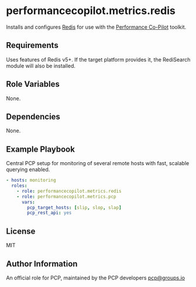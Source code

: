 # performancecopilot.metrics.redis

Installs and configures [Redis](https://redis.io) for use with the [Performance Co-Pilot](https://pcp.io/) toolkit.

## Requirements

Uses features of Redis v5+.  If the target platform provides it, the RediSearch module will also be installed.

## Role Variables

None.

## Dependencies

None.

## Example Playbook

Central PCP setup for monitoring of several remote hosts with fast, scalable querying enabled.

```yaml
- hosts: monitoring
  roles:
    - role: performancecopilot.metrics.redis
    - role: performancecopilot.metrics.pcp
      vars:
        pcp_target_hosts: [slip, slop, slap]
        pcp_rest_api: yes
```

## License

MIT

## Author Information

An official role for PCP, maintained by the PCP developers <pcp@groups.io>

